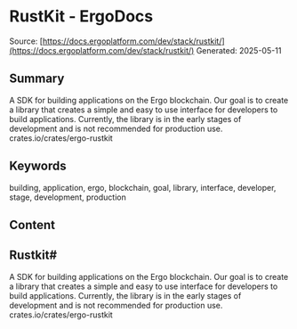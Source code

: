 # RustKit - ErgoDocs
Source: [https://docs.ergoplatform.com/dev/stack/rustkit/](https://docs.ergoplatform.com/dev/stack/rustkit/)
Generated: 2025-05-11

## Summary
A SDK for building applications on the Ergo blockchain. Our goal is to create a library that creates a simple and easy to use interface for developers to build applications. Currently, the library is in the early stages of development and is not recommended for production use. crates.io/crates/ergo-rustkit

## Keywords
building, application, ergo, blockchain, goal, library, interface, developer, stage, development, production

## Content
## Rustkit#
A SDK for building applications on the Ergo blockchain. Our goal is to create a library that creates a simple and easy to use interface for developers to build applications. Currently, the library is in the early stages of development and is not recommended for production use.
crates.io/crates/ergo-rustkit
